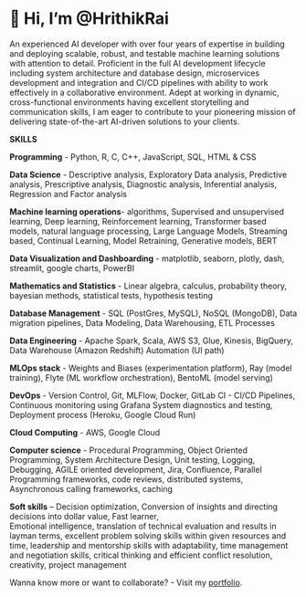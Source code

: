 # 👋 Hi, I’m @HrithikRai
An experienced AI developer with over four years of expertise in building and deploying scalable, robust, and testable 
machine learning solutions with attention to detail. Proficient in the full AI development lifecycle including system 
architecture and database design, microservices development and integration and CI/CD pipelines with ability to 
work effectively in a collaborative environment. Adept at working in dynamic, cross-functional environments 
having excellent storytelling and communication skills, I am eager to contribute to your pioneering mission of 
delivering state-of-the-art AI-driven solutions to your clients.

**SKILLS** 

**Programming** - Python, R, C, C++, JavaScript, SQL, HTML & CSS 

**Data Science** - Descriptive analysis, Exploratory Data analysis, Predictive analysis, Prescriptive analysis, Diagnostic 
analysis, Inferential analysis, Regression and Factor analysis  

**Machine learning operations**- algorithms, Supervised and unsupervised learning, Deep learning, Reinforcement 
learning, Transformer based models, natural language processing, Large Language Models, Streaming based, 
Continual Learning, Model Retraining, Generative models, BERT 

**Data Visualization and Dashboarding** - matplotlib, seaborn, plotly, dash, streamlit, google charts, PowerBI

**Mathematics and Statistics** - Linear algebra, calculus, probability theory, bayesian methods, statistical tests, 
hypothesis testing 

**Database Management** - SQL (PostGres, MySQL), NoSQL (MongoDB), Data migration pipelines, Data Modeling, 
Data Warehousing, ETL Processes 

**Data Engineering** - Apache Spark, Scala, AWS S3, Glue, Kinesis, BigQuery, Data Warehouse (Amazon Redshift) 
Automation (UI path) 

**MLOps stack** - Weights and Biases (experimentation platform), Ray (model training), Flyte (ML workflow 
orchestration), BentoML (model serving) 

**DevOps** - Version Control, Git, MLFlow, Docker, GitLab CI - CI/CD Pipelines, Continuous monitoring using Grafana 
System diagnostics and testing, Deployment process (Heroku, Google Cloud Run) 

**Cloud Computing** - AWS, Google Cloud  

**Computer science** - Procedural Programming, Object Oriented Programming, System Architecture Design, Unit 
testing, Logging, Debugging, AGILE oriented development, Jira, Confluence, Parallel Programming frameworks, 
code reviews, distributed systems, Asynchronous calling frameworks, caching 

**Soft skills** – Decision optimization, Conversion of insights and directing decisions into dollar value, Fast learner,  
Emotional intelligence, translation of technical evaluation and results in layman terms, excellent problem solving 
skills within given resources and time, leadership and mentorship skills with adaptability, time management and 
negotiation skills, critical thinking and efficient conflict resolution, creativity, project management 

Wanna know more or want to collaborate? - Visit my [portfolio](https://hrithikrai.github.io/).

<!---
HrithikRai/HrithikRai is a ✨ special ✨ repository because its `README.md` (this file) appears on your GitHub profile.
You can click the Preview link to take a look at your changes.
--->
